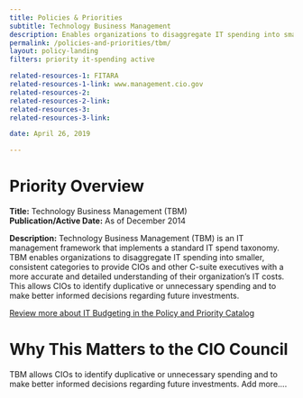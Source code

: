 ```yaml
---
title: Policies & Priorities
subtitle: Technology Business Management
description: Enables organizations to disaggregate IT spending into smaller, consistent categories to provide CIOs and other C-suite executives with a more accurate and detailed understanding of their organization’s IT costs.
permalink: /policies-and-priorities/tbm/
layout: policy-landing
filters: priority it-spending active

related-resources-1: FITARA
related-resources-1-link: www.management.cio.gov
related-resources-2:
related-resources-2-link:
related-resources-3:
related-resources-3-link:

date: April 26, 2019

---
```

# Priority Overview #

**Title:** Technology Business Management (TBM)<br>
**Publication/Active Date:** As of December 2014

**Description:** Technology Business Management (TBM) is an IT management framework that implements a standard IT spend taxonomy. TBM enables organizations to disaggregate IT spending into smaller, consistent categories to provide CIOs and other C-suite executives with a more accurate and detailed understanding of their organization’s IT costs. This allows CIOs to identify duplicative or unnecessary spending and to make better informed decisions regarding future investments.

[Review more about IT Budgeting in the Policy and Priority Catalog]({{site.baseurl}}/policies-and-priorities/#subject=*&role=.it-budgeting&status=*)

# Why This Matters to the CIO Council #
TBM allows CIOs to identify duplicative or unnecessary spending and to make better informed decisions regarding future investments. Add more....
